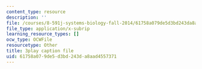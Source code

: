 ```yaml
---
content_type: resource
description: ''
file: /courses/8-591j-systems-biology-fall-2014/61758a079de5d3bd243da8aad4557371_6PxncdxIXNE.srt
file_type: application/x-subrip
learning_resource_types: []
ocw_type: OCWFile
resourcetype: Other
title: 3play caption file
uid: 61758a07-9de5-d3bd-243d-a8aad4557371
---
```

